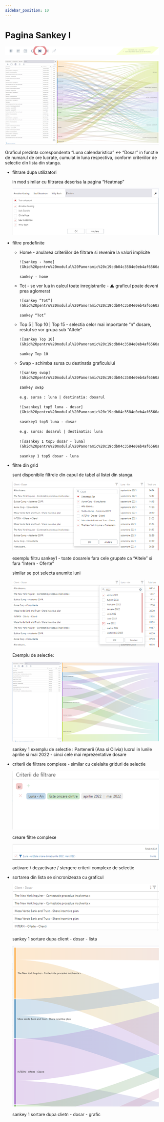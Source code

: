 ```yaml
---
sidebar_position: 10
---
```


# Pagina Sankey I

![sankey1_1.png](Ghid%20pentru%20modulul%20Panoramic%20c19cdb04c3584e0eb4af6560ae6704b6/sankey1_1.png)

![Untitled](Ghid%20pentru%20modulul%20Panoramic%20c19cdb04c3584e0eb4af6560ae6704b6/Untitled%2049.png)

Graficul prezinta corespondenta “Luna calendaristica” <-> “Dosar” in functie de numarul de ore lucrate, cumulat in luna respectiva, conform criteriilor de selectie din lista din stanga.

- filtrare dupa utilizatori

    in mod similar cu filtrarea descrisa la pagina “Heatmap”

    ![Untitled](Ghid%20pentru%20modulul%20Panoramic%20c19cdb04c3584e0eb4af6560ae6704b6/Untitled%2040.png)

- filtre predefinite
  - Home - anularea criteriilor de filtrare si revenire la valori implicite

        ![sankey - home](Ghid%20pentru%20modulul%20Panoramic%20c19cdb04c3584e0eb4af6560ae6704b6/Untitled%2050.png)

        sankey - home

  - Tot - se vor lua in calcul toate inregistrarile - ⚠️ graficul poate deveni prea aglomerat

        ![sankey “Tot”](Ghid%20pentru%20modulul%20Panoramic%20c19cdb04c3584e0eb4af6560ae6704b6/Untitled%2051.png)

        sankey “Tot”

  - Top 5 | Top 10 | Top 15 - selectia celor mai importante “n” dosare, restul se vor grupa sub “Altele”

        ![sankey Top 10](Ghid%20pentru%20modulul%20Panoramic%20c19cdb04c3584e0eb4af6560ae6704b6/Untitled%2052.png)

        sankey Top 10

  - Swap - schimba sursa  cu destinatia graficulului

        ![sankey swap](Ghid%20pentru%20modulul%20Panoramic%20c19cdb04c3584e0eb4af6560ae6704b6/Untitled%2053.png)

        sankey swap

        e.g. sursa : luna | destinatia: dosarul

        ![sasnkey1 top5 luna - dosar](Ghid%20pentru%20modulul%20Panoramic%20c19cdb04c3584e0eb4af6560ae6704b6/Untitled%2054.png)

        sasnkey1 top5 luna - dosar

        e.g. sursa: dosarul | destinatia: luna

        ![sasnkey 1 top5 dosar - luna](Ghid%20pentru%20modulul%20Panoramic%20c19cdb04c3584e0eb4af6560ae6704b6/Untitled%2055.png)

        sasnkey 1 top5 dosar - luna

- filtre din grid

    sunt disponibile filtrele din capul de tabel al listei din stanga.

    ![exemplu filtru sankey1 - toate dosarele fara cele grupate ca “Altele” si fara “Intern - Oferte”](Ghid%20pentru%20modulul%20Panoramic%20c19cdb04c3584e0eb4af6560ae6704b6/Untitled%2056.png)

    exemplu filtru sankey1 - toate dosarele fara cele grupate ca “Altele” si fara “Intern - Oferte”

    similar se pot selecta anumite luni

    ![Untitled](Ghid%20pentru%20modulul%20Panoramic%20c19cdb04c3584e0eb4af6560ae6704b6/Untitled%2057.png)

    Exemplu de selectie:

    ![sankey 1 exemplu de selectie : Partenerii (Ana si Olivia) lucrul in lunile aprilie si mai  2022 - cinci cele mai reprezentative dosare](Ghid%20pentru%20modulul%20Panoramic%20c19cdb04c3584e0eb4af6560ae6704b6/Untitled%2058.png)

    sankey 1 exemplu de selectie : Partenerii (Ana si Olivia) lucrul in lunile aprilie si mai  2022 - cinci cele mai reprezentative dosare

- criterii de filtrare complexe - similar cu celelalte griduri de selectie

    ![creare filtre complexe](Ghid%20pentru%20modulul%20Panoramic%20c19cdb04c3584e0eb4af6560ae6704b6/Untitled%2059.png)

    creare filtre complexe

    ![activare / dezactivare / stergere criterii complexe de selectie](Ghid%20pentru%20modulul%20Panoramic%20c19cdb04c3584e0eb4af6560ae6704b6/Untitled%2060.png)

    activare / dezactivare / stergere criterii complexe de selectie

- sortarea din lista se sincronizeaza cu graficul

    ![sankey 1 sortare dupa client - dosar - lista](Ghid%20pentru%20modulul%20Panoramic%20c19cdb04c3584e0eb4af6560ae6704b6/Untitled%2061.png)

    sankey 1 sortare dupa client - dosar - lista

    ![sankey 1 sortare dupa clietn - dosar - grafic](Ghid%20pentru%20modulul%20Panoramic%20c19cdb04c3584e0eb4af6560ae6704b6/Untitled%2062.png)

    sankey 1 sortare dupa clietn - dosar - grafic
